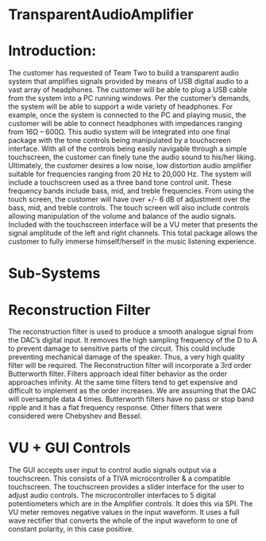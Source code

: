 # TransparentAudioAmplifier

# Introduction: 
The customer has requested of Team Two to build a transparent audio system that amplifies signals provided by means of USB digital audio to a vast array of headphones. The customer will be able to plug a USB cable from the system into a PC running windows. Per the customer’s demands, the system will be able to support a wide variety of headphones. For example, once the system is connected to the PC and playing music, the customer will be able to connect headphones with impedances ranging from 16Ω – 600Ω. This audio system will be integrated into one final package with the tone controls being manipulated by a touchscreen interface. With all of the controls being easily navigable through a simple touchscreen, the customer can finely tune the audio sound to his/her liking. Ultimately, the customer desires a low noise, low distortion audio amplifier suitable for frequencies ranging from 20 Hz to 20,000 Hz. The system will include a touchscreen used as a three band tone control unit. These frequency bands include bass, mid, and treble frequencies. From using the touch screen, the customer will have over +/- 6 dB of adjustment over the bass, mid, and treble controls.   The touch screen will also include controls allowing manipulation of the volume and balance of the audio signals. Included with the touchscreen interface will be a VU meter that presents the signal amplitude of the left and right channels. This total package allows the customer to fully immerse himself/herself in the music listening experience. 



# Sub-Systems

# Reconstruction Filter

The reconstruction filter is used to produce a smooth analogue signal from the DAC’s digital input. It removes the high sampling frequency of the D to A to prevent damage to sensitive parts of the circuit. This could include preventing mechanical damage of the speaker. Thus, a very high quality filter will be required. The Reconstruction filter will incorporate a 3rd order Butterworth filter. Filters approach ideal filter behavior as the order approaches infinity. At the same time filters tend to get expensive and difficult to implement as the order increases. We are assuming that the DAC will oversample data 4 times. Butterworth filters have no pass or stop band ripple and it has a flat frequency response. Other filters that were considered were Chebyshev and Bessel.

# VU + GUI Controls

The GUI accepts user input to control audio signals output via a touchscreen. This consists of a TIVA microcontroller & a compatible touchscreen. The touchscreen provides a slider interface for the user to adjust audio controls. The microcontroller interfaces to 5 digital potentiometers which are in the Amplifier controls. It does this via SPI. The VU meter removes negative values in the input waveform. It uses a full wave rectifier that converts the whole of the input waveform to one of constant polarity, in this case positive.

